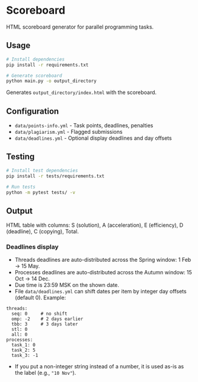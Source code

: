 # Scoreboard

HTML scoreboard generator for parallel programming tasks.

## Usage

```bash
# Install dependencies
pip install -r requirements.txt

# Generate scoreboard
python main.py -o output_directory
```

Generates `output_directory/index.html` with the scoreboard.

## Configuration

- `data/points-info.yml` - Task points, deadlines, penalties
- `data/plagiarism.yml` - Flagged submissions
- `data/deadlines.yml` - Optional display deadlines and day offsets

## Testing

```bash
# Install test dependencies
pip install -r tests/requirements.txt

# Run tests
python -m pytest tests/ -v
```

## Output

HTML table with columns: S (solution), A (acceleration), E (efficiency), D (deadline), C (copying), Total.

### Deadlines display

- Threads deadlines are auto-distributed across the Spring window: 1 Feb → 15 May.
- Processes deadlines are auto-distributed across the Autumn window: 15 Oct → 14 Dec.
- Due time is 23:59 MSK on the shown date.
- File `data/deadlines.yml` can shift dates per item by integer day offsets (default 0). Example:

```
threads:
  seq: 0     # no shift
  omp: -2    # 2 days earlier
  tbb: 3     # 3 days later
  stl: 0
  all: 0
processes:
  task_1: 0
  task_2: 5
  task_3: -1
```

- If you put a non-integer string instead of a number, it is used as-is as the label (e.g., `"10 Nov"`).
